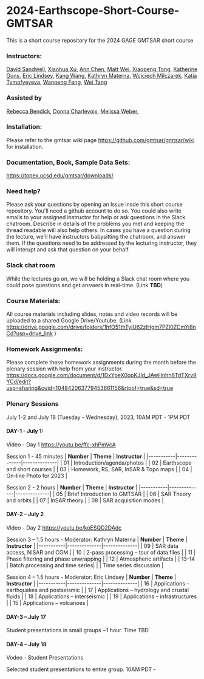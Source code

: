 # 2024-Earthscope-Short-Course-GMTSAR
This is a short course repository for the 2024 GAGE GMTSAR short course

### Instructors:
[David Sandwell](https://topex.ucsd.edu/sandwell/),
[Xiaohua Xu](https://ig.utexas.edu/staff/xiaohua-eric-xu/),
[Ann Chen](https://www.ae.utexas.edu/people/faculty/faculty-directory/chen),
[Matt Wei](https://weilaburi.wixsite.com/home),
[Xiaopeng Tong](https://scholar.google.com/citations?hl=en&user=pFj50-sAAAAJ),
[Katherine Guns](https://igpp.ucsd.edu/person/kguns),
[Eric Lindsey](https://www.planetmechanic.net/about-me),
[Kang Wang](http://seismo.berkeley.edu/~kwang/),
[Kathryn Materna](https://sites.google.com/view/kathrynmaterna/home),
[Wojciech Milczarek](https://wggg.pwr.edu.pl/en/employees/wojciech-milczarek),
[Katia Tymofyeyeva](https://igppweb.ucsd.edu/~etymofyeyeva/),
[Wanpeng Feng](https://www.researchgate.net/profile/Wanpeng-Feng),
[Wei Tang](https://dcxy.cumtb.edu.cn/info/1011/3827.htm)

### Assisted by
[Rebecca Bendick](https://www.earthscope.org/news/selection-ceo-bendick),
[Donna Charlevoix](https://www.earthscope.org/staff/donna-charlevoix),
[Melissa Weber](https://www.earthscope.org/staff/melissa-weber),


### Installation:
Please refer to the gmtsar wiki page https://github.com/gmtsar/gmtsar/wiki for installation.

### Documentation, Book, Sample Data Sets:
https://topex.ucsd.edu/gmtsar/downloads/

### Need help?
Please ask your questions by opening an Issue insde this short course repository. You'll need a github account to do so. You could also write emails to your assigned instructor for help or ask questions in the Slack chatroom. Describe in details of the problems you met and keeping the thread readable will also help others. In cases you have a question during the lecture, we'll have instructors babysitting the chatroom, and answer them. If the questions need to be addressed by the lecturing instructor, they will interupt and ask that question on your behalf.  

### Slack chat room
While the lectures go on, we will be holding a Slack chat room where you could pose questions and get answers in real-time. (Link **TBD**)

### Course Materials:
All course materials including slides, notes and video records will be uploaded to a shared Google Drive/Youtube. (Link https://drive.google.com/drive/folders/1hfO51thTyiU62zlHgm7PZl0ZCmYi8nCd?usp=drive_link )

### Homework Assignments:
Please complete these homework assignments during the month before the plenary session with help from your instructor. https://docs.google.com/document/d/1DxYpeX0opKJId_JAwHnhn6TdTXrv9YCd/edit?usp=sharing&ouid=104842063779453661156&rtpof=true&sd=true 

### Plenary Sessions
July 1-2 and July 18 (Tuesday - Wednesday), 2023, 10AM PDT - 1PM PDT 
#### DAY-1 -  July 1:
Video - Day 1 https://youtu.be/ffc-xhPmVcA 

Session 1 - 45 minutes
| **Number** | **Theme** | **Instructor** |
|-----------|--------------|--------------|
| 01    | Introduction/agenda/photos |
| 02    | Earthscope and short courses |
| 03    | Homework, RS, SAR, InSAR & Topo maps |
| 04    | On-line Photo for 2023 |


Session 2 - 2 hours
| **Number** | **Theme** | **Instructor** |
|-----------|--------------|--------------|
| 05    | Brief Introduction to GMTSAR |
| 06    | SAR Theory and orbits |
| 07    | InSAR theory |
| 08    | SAR acquisition modes |


#### DAY-2 – July 2
Video - Day 2 https://youtu.be/koESQD2DAdc

Session 3 – 1.5 hours - Moderator: Kathryn Materna
| **Number** | **Theme** | **Instructor** |
|-----------|--------------|--------------|
| 09    | SAR data access, NISAR and CGM | 
| 10    | 2-pass processing – tour of data files | 
| 11    | Phase filtering and phase unwrapping |
| 12    | Atmospheric artifacts |
| 13-14 | Batch processing and time series| 
| | Time series discussion | 

Session 4 – 1.5 hours - Moderator: Eric Lindsey
| **Number** | **Theme** | **Instructor** |
|-----------|--------------|--------------|
| 16    | Applications – earthquakes and postseismic | 
| 17    | Applications – hydrology and crustal fluids | 
| 18    | Applications – interseismic | 
| 19    | Applications – infrastructures | 
| 15    | Applications – volcanoes | 

#### DAY-3 – July 17
Student presentations in small groups ~1 hour. Time TBD

#### DAY-4 – July 18
Vodeo - Student Presentations

Selected student presentations to entire group. 10AM PDT - 




